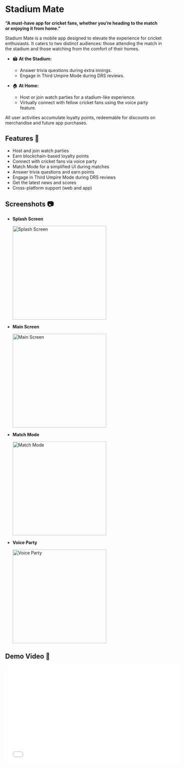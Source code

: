 # Stadium Mate

**“A must-have app for cricket fans, whether you’re heading to the match or enjoying it from home.”**

Stadium Mate is a mobile app designed to elevate the experience for cricket enthusiasts. It caters to two distinct audiences: those attending the match in the stadium and those watching from the comfort of their homes.

- 🏟️ **At the Stadium:**
  - Answer trivia questions during extra innings.
  - Engage in Third Umpire Mode during DRS reviews.

- 🏠 **At Home:**
  - Host or join watch parties for a stadium-like experience.
  - Virtually connect with fellow cricket fans using the voice party feature.

All user activities accumulate loyalty points, redeemable for discounts on merchandise and future app purchases.

## Features 🔧

- Host and join watch parties
- Earn blockchain-based loyalty points
- Connect with cricket fans via voice party
- Match Mode for a simplified UI during matches
- Answer trivia questions and earn points
- Engage in Third Umpire Mode during DRS reviews
- Get the latest news and scores
- Cross-platform support (web and app)

## Screenshots 📷

- **Splash Screen**

  <img src="Images-and-Videos/Splash-Screen.jpg" width="300" alt="Splash Screen">

- **Main Screen**

  <img src="Images-and-Videos/Main-Screen.jpg" width="300" alt="Main Screen">

- **Match Mode**

  <img src="Images-and-Videos/Match-Mode.jpg" width="300" alt="Match Mode">

- **Voice Party**

  <img src="Images-and-Videos/Voice-Party-Speaker-with-Listener.jpg" width="300" alt="Voice Party">

## Demo Video 🎥

<iframe width="560" height="315" src="Images-and-Videos/Demo-Video.mp4" frameborder="0" allowfullscreen></iframe>